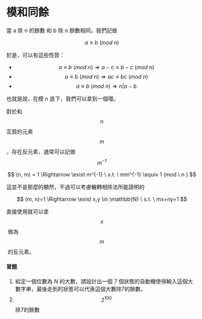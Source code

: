 # 模和同餘

當 a 除 n 的餘數 和 b 除 n 餘數相同，我們記做

$$
a \equiv b \ (mod \ n)
$$

​於是，可以有這些性質：

* $$a \equiv b \ (mod \ n) \Rightarrow a-c \equiv b-c\ (mod \ n)$$
* $$a \equiv b \ (mod \ n) \Rightarrow ac \equiv bc\ (mod \ n)$$
* $$a \equiv b \ (mod \ n) \Rightarrow n|a-b$$

也就是說，在模 n 底下，我們可以拿到一個環。

對於和 $$n$$ 互質的元素 $$m$$ ，存在反元素，通常可以記做 $$m^{-1}$$&#x20;

$$
(n, m) = 1 \Rightarrow \exist m^{-1} \ s.t. \ mm^{-1} \equiv 1 (mod \ n )
$$

​這並不是那麼的顯然，不過可以考慮輾轉相除法所能證明的

$$
(m, n)=1 \Rightarrow  \exist x,y \in \mathbb{N} \ s.t. \  mx+ny=1
$$

​直接使用就可以拿 $$x$$​ 做為 ​$$m$$​ 的反元素。

#### 習題

1. 給定一個位數為 N 的大數，請設計出一個 7 個狀態的自動機使得輸入這個大數字串，最後走到的狀態可以代表這個大數除7的餘數。
2. $$2^{100}$$除7的餘數
